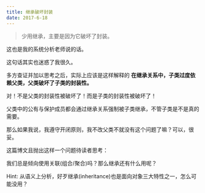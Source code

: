```yaml
---
title: 继承破坏封装
date: 2017-6-18
---
```


> 少用继承，主要是因为它破坏了封装。

这也是我的系统分析老师说的话。

这句话其实也迷惑了我很久。

多方查证并加以思考之后，实际上应该是这样解释的 **在继承关系中，子类过度依赖父类，父类破坏了子类的封装性。**

对！不是父类的封装性被破坏了！而是子类的封装性被破坏了！

父类中的公有与保护成员都会通过继承关系强制被子类继承，不管子类是不是真的需要。

那么如果我说，我遵守开闭原则，我不改父类不就没有这个问题了嘛？可以，很妥。

这篇博文且抛出这样一个问题待读者思考：

我们总是倾向使用关联(组合/聚合)吗？那么继承还有什么用呢？

Hint: 从语义上分析，好歹继承(inheritance)也是面向对象三大特性之一，怎么可能没用？